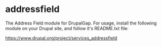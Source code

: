 addressfield
============

The Address Field module for DrupalGap. For usage, install the following module
on your Drupal site, and follow it's README.txt file:

https://www.drupal.org/project/services_addressfield

